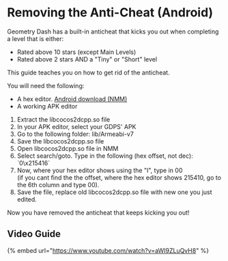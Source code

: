# Removing the Anti-Cheat (Android)

Geometry Dash has a built-in anticheat that kicks you out when completing a level that is either:

* Rated above 10 stars (except Main Levels)
* Rated above 2 stars AND a "Tiny" or "Short" level

This guide teaches you on how to get rid of the anticheat.

You will need the following:

* A hex editor. [Android download (NMM)](https://play.google.com/store/apps/details?id=in.mfile)
* A working APK editor

1. Extract the libcocos2dcpp.so file
2. In your APK editor, select your GDPS' APK
3. Go to the following folder: lib/Armeabi-v7
4. Save the libcocos2dcpp.so file
5. Open libcocos2dcpp.so file in NMM
6. Select search/goto. Type in the following (hex offset, not dec): \`0\x215416\`
7. Now, where your hex editor shows using the "I", type in 00\
   (if you cant find the the offset, where the hex editor shows 215410, go to the 6th column and type 00).
8. Save the file, replace old libcocos2dcpp.so file with new one you just edited.

Now you have removed the anticheat that keeps kicking you out!

## Video Guide

{% embed url="https://www.youtube.com/watch?v=aWI9ZLuQvH8" %}
